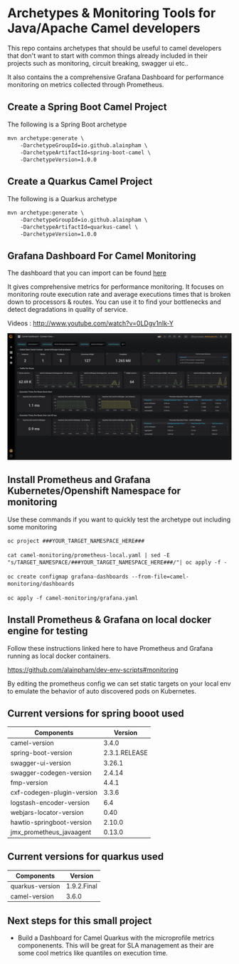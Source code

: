 # Archetypes & Monitoring Tools for Java/Apache Camel developers

This repo contains archetypes that should be useful to camel developers that don't want to start with common things already included in their projects such as monitoring, circuit breaking, swagger ui etc..

It also contains the a comprehensive Grafana Dashboard for performance monitoring on metrics collected through Prometheus.

## Create a Spring Boot Camel Project

The following is a Spring Boot archetype

```
mvn archetype:generate \
    -DarchetypeGroupId=io.github.alainpham \
    -DarchetypeArtifactId=spring-boot-camel \
    -DarchetypeVersion=1.0.0
```

## Create a Quarkus Camel Project

The following is a Quarkus archetype

```
mvn archetype:generate \
    -DarchetypeGroupId=io.github.alainpham \
    -DarchetypeArtifactId=quarkus-camel \
    -DarchetypeVersion=1.0.0
```

## Grafana Dashboard For Camel Monitoring

The dashboard that you can import can be found [here](camel-monitoring/dashboards-for-import/Camel%20Dashboard%20-%20Context%20View.json)


It gives comprehensive metrics for performance monitoring. It focuses on monitoring route execution rate and average executions times that is broken down to processors & routes. You can use it to find your bottlenecks and detect degradations in quality of service.

Videos : http://www.youtube.com/watch?v=0LDgv1nIk-Y

[![Grafana](assets/grafana-dash-sample.png)](http://www.youtube.com/watch?v=0LDgv1nIk-Y)

## Install Prometheus and Grafana Kubernetes/Openshift Namespace for monitoring

Use these commands if you want to quickly test the archetype out including some monitoring

```
oc project ###YOUR_TARGET_NAMESPACE_HERE###

cat camel-monitoring/prometheus-local.yaml | sed -E "s/TARGET_NAMESPACE/###YOUR_TARGET_NAMESPACE_HERE###/"| oc apply -f -

oc create configmap grafana-dashboards --from-file=camel-monitoring/dashboards

oc apply -f camel-monitoring/grafana.yaml
```

## Install Prometheus & Grafana on local docker engine for testing

Follow these instructions linked here to have Prometheus and Grafana running as local docker containers. 

https://github.com/alainpham/dev-env-scripts#monitoring

By editing the prometheus config we can set static targets on your local env to emulate the behavior of auto discovered pods on Kubernetes.

## Current versions for spring booot used

| Components                 | Version       |
|----------------------------|---------------|
| camel-version              | 3.4.0         |
| spring-boot-version        | 2.3.1.RELEASE |
| swagger-ui-version         | 3.26.1        |
| swagger-codegen-version    | 2.4.14        |
| fmp-version                | 4.4.1         |
| cxf-codegen-plugin-version | 3.3.6         |
| logstash-encoder-version   | 6.4           |
| webjars-locator-version    | 0.40          |
| hawtio-springboot-version  | 2.10.0        |
| jmx_prometheus_javaagent   | 0.13.0        |

## Current versions for quarkus used

| Components                 | Version       |
|----------------------------|---------------|
| quarkus-version            | 1.9.2.Final   |
| camel-version              | 3.6.0         |

## Next steps for this small project

* Build a Dashboard for Camel Quarkus with the microprofile metrics componenents. This will be great for SLA management as their are some cool metrics like quantiles on execution time.
